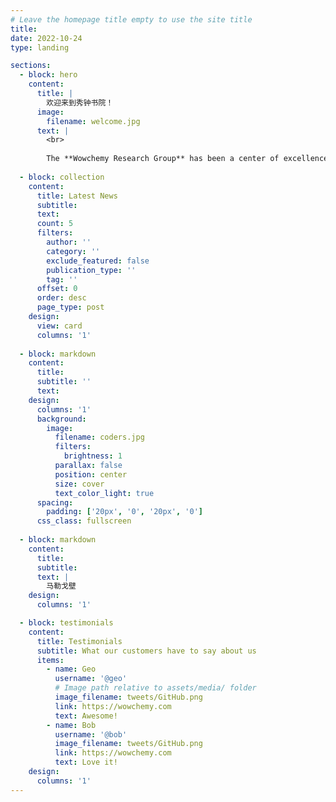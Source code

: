 ```yaml
---
# Leave the homepage title empty to use the site title
title:
date: 2022-10-24
type: landing

sections:
  - block: hero
    content:
      title: |
        欢迎来到秀钟书院！
      image:
        filename: welcome.jpg
      text: |
        <br>
        
        The **Wowchemy Research Group** has been a center of excellence for Artificial Intelligence research, teaching, and practice since its founding in 2016.
  
  - block: collection
    content:
      title: Latest News
      subtitle:
      text:
      count: 5
      filters:
        author: ''
        category: ''
        exclude_featured: false
        publication_type: ''
        tag: ''
      offset: 0
      order: desc
      page_type: post
    design:
      view: card
      columns: '1'
  
  - block: markdown
    content:
      title:
      subtitle: ''
      text:
    design:
      columns: '1'
      background:
        image: 
          filename: coders.jpg
          filters:
            brightness: 1
          parallax: false
          position: center
          size: cover
          text_color_light: true
      spacing:
        padding: ['20px', '0', '20px', '0']
      css_class: fullscreen
  
  - block: markdown
    content:
      title:
      subtitle:
      text: |
        马勒戈壁
    design:
      columns: '1'

  - block: testimonials
    content:
      title: Testimonials
      subtitle: What our customers have to say about us
      items:
        - name: Geo
          username: '@geo'
          # Image path relative to assets/media/ folder
          image_filename: tweets/GitHub.png
          link: https://wowchemy.com
          text: Awesome!
        - name: Bob
          username: '@bob'
          image_filename: tweets/GitHub.png
          link: https://wowchemy.com
          text: Love it!
    design:
      columns: '1'
---
```

